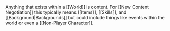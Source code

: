 Anything that exists within a [[World]] is content. For [[New Content Negotiation]] this typically means [[Items]], [[Skills]], and [[Background|Backgrounds]] but could include things like events within the world or even a [[Non-Player Character]].